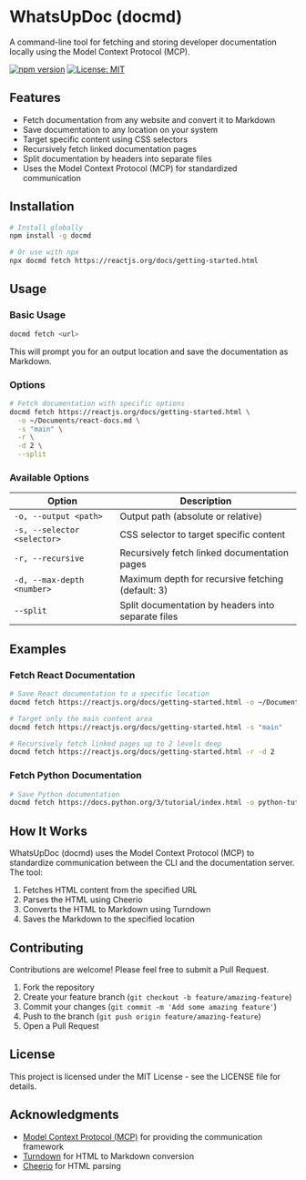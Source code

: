 # WhatsUpDoc (docmd)

A command-line tool for fetching and storing developer documentation locally using the Model Context Protocol (MCP).

[![npm version](https://img.shields.io/npm/v/docmd.svg)](https://www.npmjs.com/package/docmd)
[![License: MIT](https://img.shields.io/badge/License-MIT-yellow.svg)](https://opensource.org/licenses/MIT)

## Features

- Fetch documentation from any website and convert it to Markdown
- Save documentation to any location on your system
- Target specific content using CSS selectors
- Recursively fetch linked documentation pages
- Split documentation by headers into separate files
- Uses the Model Context Protocol (MCP) for standardized communication

## Installation

```bash
# Install globally
npm install -g docmd

# Or use with npx
npx docmd fetch https://reactjs.org/docs/getting-started.html
```

## Usage

### Basic Usage

```bash
docmd fetch <url>
```

This will prompt you for an output location and save the documentation as Markdown.

### Options

```bash
# Fetch documentation with specific options
docmd fetch https://reactjs.org/docs/getting-started.html \
  -o ~/Documents/react-docs.md \
  -s "main" \
  -r \
  -d 2 \
  --split
```

### Available Options

| Option | Description |
|--------|-------------|
| `-o, --output <path>` | Output path (absolute or relative) |
| `-s, --selector <selector>` | CSS selector to target specific content |
| `-r, --recursive` | Recursively fetch linked documentation pages |
| `-d, --max-depth <number>` | Maximum depth for recursive fetching (default: 3) |
| `--split` | Split documentation by headers into separate files |

## Examples

### Fetch React Documentation

```bash
# Save React documentation to a specific location
docmd fetch https://reactjs.org/docs/getting-started.html -o ~/Documents/react-docs.md

# Target only the main content area
docmd fetch https://reactjs.org/docs/getting-started.html -s "main"

# Recursively fetch linked pages up to 2 levels deep
docmd fetch https://reactjs.org/docs/getting-started.html -r -d 2
```

### Fetch Python Documentation

```bash
# Save Python documentation
docmd fetch https://docs.python.org/3/tutorial/index.html -o python-tutorial.md
```

## How It Works

WhatsUpDoc (docmd) uses the Model Context Protocol (MCP) to standardize communication between the CLI and the documentation server. The tool:

1. Fetches HTML content from the specified URL
2. Parses the HTML using Cheerio
3. Converts the HTML to Markdown using Turndown
4. Saves the Markdown to the specified location

## Contributing

Contributions are welcome! Please feel free to submit a Pull Request.

1. Fork the repository
2. Create your feature branch (`git checkout -b feature/amazing-feature`)
3. Commit your changes (`git commit -m 'Add some amazing feature'`)
4. Push to the branch (`git push origin feature/amazing-feature`)
5. Open a Pull Request

## License

This project is licensed under the MIT License - see the LICENSE file for details.

## Acknowledgments

- [Model Context Protocol (MCP)](https://github.com/modelcontextprotocol/mcp) for providing the communication framework
- [Turndown](https://github.com/mixmark-io/turndown) for HTML to Markdown conversion
- [Cheerio](https://github.com/cheeriojs/cheerio) for HTML parsing
